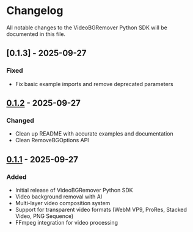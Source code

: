 # Changelog

All notable changes to the VideoBGRemover Python SDK will be documented in this file.

## [0.1.3] - 2025-09-27

### Fixed
- Fix basic example imports and remove deprecated parameters

## [0.1.2] - 2025-09-27

### Changed
- Clean up README with accurate examples and documentation
- Clean RemoveBGOptions API

## [0.1.1] - 2025-09-27

### Added
- Initial release of VideoBGRemover Python SDK
- Video background removal with AI
- Multi-layer video composition system
- Support for transparent video formats (WebM VP9, ProRes, Stacked Video, PNG Sequence)
- FFmpeg integration for video processing

[0.1.2]: https://github.com/videobgremover/videobgremover-python/compare/v0.1.0...v0.1.2
[0.1.1]: https://github.com/videobgremover/videobgremover-python/releases/tag/v0.1.1
